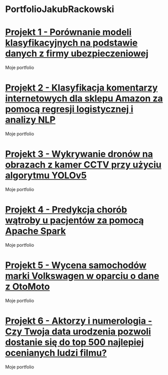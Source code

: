 # PortfolioJakubRackowski

# [Projekt 1 - Porównanie modeli klasyfikacyjnych na podstawie danych z firmy ubezpieczeniowej](https://github.com/TheLordWeirdSloughFeg/proj_modele)
Moje portfolio
# [Projekt 2 - Klasyfikacja komentarzy internetowych dla sklepu Amazon za pomocą regresji logistycznej i analizy NLP](https://github.com/TheLordWeirdSloughFeg/proj_klasyf_kom)
Moje portfolio
# [Projekt 3 - Wykrywanie dronów na obrazach z kamer CCTV przy użyciu algorytmu YOLOv5](https://github.com/TheLordWeirdSloughFeg/proj_wykr_dron)
Moje portfolio
# [Projekt 4 - Predykcja chorób wątroby u pacjentów za pomocą Apache Spark](https://github.com/TheLordWeirdSloughFeg/proj_pred_chor)
Moje portfolio
# [Projekt 5 - Wycena samochodów marki Volkswagen w oparciu o dane z OtoMoto](https://github.com/TheLordWeirdSloughFeg/proj_wyc_VW_oto_moto)
Moje portfolio
# [Projekt 6 - Aktorzy i numerologia - Czy Twoja data urodzenia pozwoli dostanie się do top 500 najlepiej ocenianych ludzi filmu?](https://github.com/TheLordWeirdSloughFeg/proj_bad_numer)
Moje portfolio
